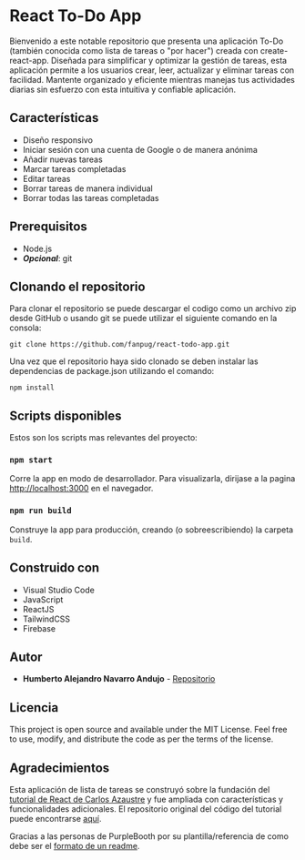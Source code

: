 # React To-Do App
Bienvenido a este notable repositorio que presenta una aplicación To-Do (también conocida como lista de tareas o "por hacer") creada con create-react-app. Diseñada para simplificar y optimizar la gestión de tareas, esta aplicación permite a los usuarios crear, leer, actualizar y eliminar tareas con facilidad. Mantente organizado y eficiente mientras manejas tus actividades diarias sin esfuerzo con esta intuitiva y confiable aplicación.


## Características
* Diseño responsivo
* Iniciar sesión con una cuenta de Google o de manera anónima
* Añadir nuevas tareas
* Marcar tareas completadas
* Editar tareas
* Borrar tareas de manera individual
* Borrar todas las tareas completadas


## Prerequisitos
* Node.js
* ***Opcional***: git


## Clonando el repositorio
Para clonar el repositorio se puede descargar el codigo como un archivo zip desde GitHub o usando git se puede utilizar el siguiente comando en la consola:
```
git clone https://github.com/fanpug/react-todo-app.git
```

Una vez que el repositorio haya sido clonado se deben instalar las dependencias de package.json utilizando el comando:
```
npm install
```


## Scripts disponibles
Estos son los scripts mas relevantes del proyecto:

### `npm start`
Corre la app en modo de desarrollador.
Para visualizarla, dirijase a la pagina [http://localhost:3000](http://localhost:3000) en el navegador.

### `npm run build`
Construye la app para producción, creando (o sobreescribiendo) la carpeta `build`.


## Construido con
* Visual Studio Code
* JavaScript
* ReactJS
* TailwindCSS
* Firebase


## Autor
* **Humberto Alejandro Navarro Andujo** - [Repositorio](https://github.com/fanpug)


## Licencia
This project is open source and available under the MIT License. Feel free to use, modify, and distribute the code as per the terms of the license.


## Agradecimientos
Esta aplicación de lista de tareas se construyó sobre la fundación del [tutorial de React de Carlos Azaustre](https://youtu.be/EMk6nom1aS4) y fue ampliada con características y funcionalidades adicionales. El repositorio original del código del tutorial puede encontrarse [aquí](https://github.com/carlosazaustre/react-30-minutes).

Gracias a las personas de PurpleBooth por su plantilla/referencia de como debe ser el [formato de un readme](https://gist.github.com/PurpleBooth/109311bb0361f32d87a2).